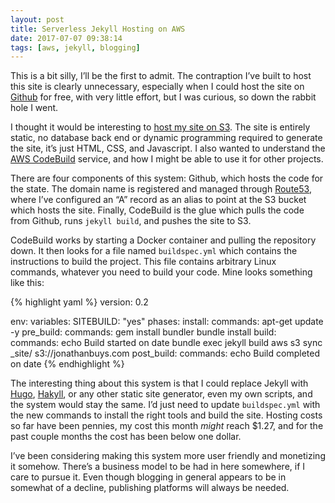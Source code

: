 ```yaml
---
layout: post
title: Serverless Jekyll Hosting on AWS
date: 2017-07-07 09:38:14
tags: [aws, jekyll, blogging]
---
```


This is a bit silly, I’ll be the first to admit. The contraption I’ve built to host this site is clearly unnecessary, especially when I could host the site on [Github][1] for free, with very little effort, but I was curious, so down the rabbit hole I went. 

I thought it would be interesting to [host my site on S3][2]. The site is entirely static,  no database back end or dynamic programming required to generate the site, it’s just HTML, CSS, and Javascript. I also wanted to understand the [AWS CodeBuild][3] service, and how I might be able to use it for other projects. 

There are four components of this system: Github, which hosts the code for the state. The domain name is registered and managed through [Route53][4], where I’ve configured an “A” record as an alias to point at the S3 bucket which hosts the site. Finally, CodeBuild is the glue which pulls the code from Github, runs `jekyll build`, and pushes the site to S3. 

CodeBuild works by starting a Docker container and pulling the repository down. It then looks for a file named `buildspec.yml` which contains the instructions to build the project. This file contains arbitrary Linux commands, whatever you need to build your code. Mine looks something like this:

{% highlight yaml %}
version: 0.2

env:
  variables:
SITEBUILD: "yes"
phases:
  install:
commands:
apt-get update -y
  pre_build:
commands:
gem install bundler
    bundle install
  build:
commands:
echo Build started on date
    bundle exec jekyll build
    aws s3 sync _site/ s3://jonathanbuys.com
  post_build:
commands:
echo Build completed on date
{% endhighlight %}


The interesting thing about this system is that I could replace Jekyll with [Hugo][5], [Hakyll][6], or any other static site generator, even my own scripts, and the system would stay the same. I’d just need to update `buildspec.yml` with the new commands to install the right tools and build the site. Hosting costs so far have been pennies, my cost this month *might* reach $1.27, and for the past couple months the cost has been below one dollar. 

I’ve been considering making this system more user friendly and monetizing it somehow. There’s a business model to be had in here somewhere, if I care to pursue it. Even though blogging in general appears to be in somewhat of a decline, publishing platforms will always be needed. 

[1]:	https://pages.github.com
[2]:	http://docs.aws.amazon.com/AmazonS3/latest/dev/WebsiteHosting.html
[3]:	https://aws.amazon.com/codebuild/
[4]:	https://aws.amazon.com/route53/
[5]:	https://gohugo.io
[6]:	https://jaspervdj.be/hakyll/